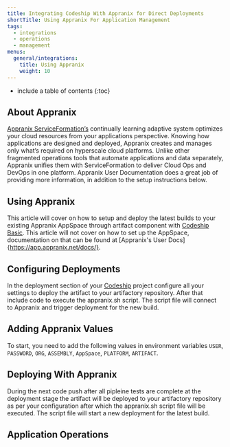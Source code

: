 ```yaml
---
title: Integrating Codeship With Appranix for Direct Deployments
shortTitle: Using Appranix For Application Management
tags:
  - integrations
  - operations
  - management
menus:
  general/integrations:
    title: Using Appranix
    weight: 10
---
```


* include a table of contents
{:toc}

## About Appranix

[Appranix ServiceFormation’s](http://www.appranix.com/) continually learning adaptive system optimizes your cloud resources from your applications perspective. Knowing how applications are designed and deployed, Appranix creates and manages only what’s required on hyperscale cloud platforms. Unlike other fragmented operations tools that automate applications and data separately, Appranix unifies them with ServiceFormation to deliver Cloud Ops and DevOps in one platform. Appranix User Documentation does a great job of providing more information, in addition to the setup instructions below.

## Using Appranix

This article will cover on how to setup and deploy the latest builds to your existing Appranix AppSpace through artifact component with [Codeship Basic](https://codeship.com/features/basic). This article will not cover on how to set up the AppSpace, documentation on that can be found at [Appranix's User Docs]{https://app.appranix.net/docs/}.

## Configuring Deployments

In the deployment section of your [Codeship](https://codeship.com/) project configure all your settings to deploy the artifact to your artifactory repository.
After that include code to execute the appranix.sh script.
The script file will connect to Appranix and trigger deployment for the new build.

## Adding Appranix Values

To start, you need to add the following values in environment variables `USER`, `PASSWORD`, `ORG`, `ASSEMBLY`, `AppSpace`, `PLATFORM`, `ARTIFACT`.

## Deploying With Appranix

During the next code push after all pipleine tests are complete at the deployment stage the artifact will be deployed to your artifactory repository as per your configuration after which the appranix.sh script file will be executed. The script file will start a new deployment for the latest build.

## Application Operations
